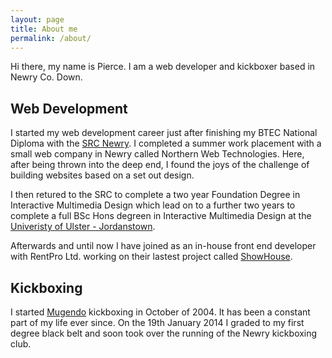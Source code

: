 ```yaml
---
layout: page
title: About me
permalink: /about/
---
```


Hi there, my name is Pierce. I am a web developer and kickboxer based in Newry Co. Down. 

## Web Development
I started my web development career just after finishing my BTEC National Diploma with the [SRC Newry](http://www.src.ac.uk). I completed a summer work placement with a small web company in Newry called Northern Web Technologies. Here, after being thrown into the deep end, I found the joys of the challenge of building websites based on a set out design. 

I then retured to the SRC to complete a two year Foundation Degree in Interactive Multimedia Design which lead on to a further two years to complete a full BSc Hons degreen in Interactive Multimedia Design at the [Univeristy of Ulster - Jordanstown](http://www.ulster.ac.uk).

Afterwards and until now I have joined as an in-house front end developer with RentPro Ltd. working on their lastest project called [ShowHouse](http://www.showhousesoftware.com).

## Kickboxing
I started <a href="http://mugendoassociationofireland.ie" target="_blank">Mugendo</a> kickboxing in October of 2004. It has been a constant part of my life ever since. On the 19th January 2014 I graded to my first degree black belt and soon took over the running of the Newry kickboxing club.
